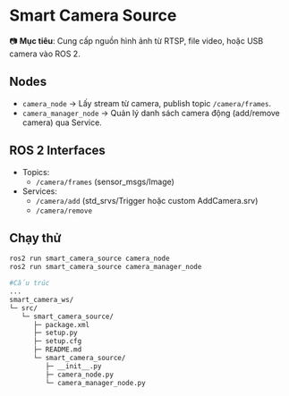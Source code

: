 # Smart Camera Source

📷 **Mục tiêu**: Cung cấp nguồn hình ảnh từ RTSP, file video, hoặc USB camera vào ROS 2.

## Nodes
- `camera_node` → Lấy stream từ camera, publish topic `/camera/frames`.
- `camera_manager_node` → Quản lý danh sách camera động (add/remove camera) qua Service.

## ROS 2 Interfaces
- Topics:
  - `/camera/frames` (sensor_msgs/Image)
- Services:
  - `/camera/add` (std_srvs/Trigger hoặc custom AddCamera.srv)
  - `/camera/remove`

## Chạy thử
```bash
ros2 run smart_camera_source camera_node
ros2 run smart_camera_source camera_manager_node

#Cấu trúc
...
smart_camera_ws/
└─ src/
   └─ smart_camera_source/
      ├─ package.xml
      ├─ setup.py
      ├─ setup.cfg
      ├─ README.md
      └─ smart_camera_source/
         ├─ __init__.py
         ├─ camera_node.py
         └─ camera_manager_node.py
